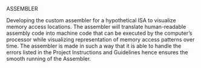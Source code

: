 ASSEMBLER 


Developing the custom assembler for a hypothetical ISA to visualize memory access locations. The assembler will translate human-readable assembly code into machine code that can be executed by   the computer’s processor while visualizing representation of memory access patterns over time. The assembler is made in such a way that it is able to handle the errors listed in the Project Instructions and Guidelines  hence ensures the smooth running of the Assembler.
